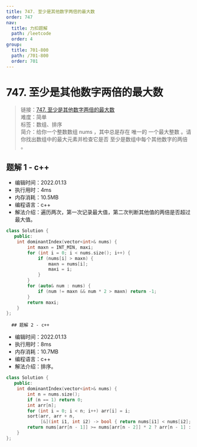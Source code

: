 ```yaml
---
title: 747. 至少是其他数字两倍的最大数
order: 747
nav:
  title: 力扣题解
  path: /leetcode
  order: 4
group:
  title: 701-800
  path: /701-800
  order: 701
---
```


# 747. 至少是其他数字两倍的最大数
    
> 链接：[747. 至少是其他数字两倍的最大数](https://leetcode-cn.com/problems/largest-number-at-least-twice-of-others/)  
> 难度：简单  
> 标签：数组、排序  
> 简介：给你一个整数数组 nums ，其中总是存在 唯一的 一个最大整数 。请你找出数组中的最大元素并检查它是否 至少是数组中每个其他数字的两倍 。
      
## 题解 1 - c++
- 编辑时间：2022.01.13
- 执行用时：4ms
- 内存消耗：10.5MB
- 编程语言：c++
- 解法介绍：遍历两次，第一次记录最大值，第二次判断其他值的两倍是否超过最大值。
```c++
class Solution {
   public:
    int dominantIndex(vector<int>& nums) {
        int maxn = INT_MIN, maxi;
        for (int i = 0; i < nums.size(); i++) {
            if (nums[i] > maxn) {
                maxn = nums[i];
                maxi = i;
            }
        }
        for (auto& num : nums) {
            if (num != maxn && num * 2 > maxn) return -1;
        }
        return maxi;
    }
};
```

      ## 题解 2 - c++
- 编辑时间：2022.01.13
- 执行用时：8ms
- 内存消耗：10.7MB
- 编程语言：c++
- 解法介绍：排序。
```c++
class Solution {
   public:
    int dominantIndex(vector<int>& nums) {
        int n = nums.size();
        if (n == 1) return 0;
        int arr[n];
        for (int i = 0; i < n; i++) arr[i] = i;
        sort(arr, arr + n,
             [&](int i1, int i2) -> bool { return nums[i1] < nums[i2]; });
        return nums[arr[n - 1]] >= nums[arr[n - 2]] * 2 ? arr[n - 1] : -1;
    }
};
```
